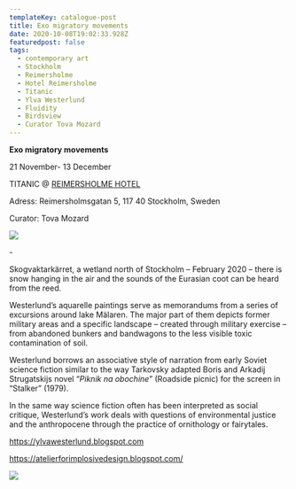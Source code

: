 ```yaml
---
templateKey: catalogue-post
title: Exo migratory movements
date: 2020-10-08T19:02:33.928Z
featuredpost: false
tags:
  - contemporary art
  - Stockholm
  - Reimersholme
  - Hotel Reimersholme
  - Titanic
  - Ylva Westerlund
  - Fluidity
  - Birdsview
  - Curator Tova Mozard
---
```

**Exo migratory movements**

21 November- 13 December

TITANIC @ [REIMERSHOLME HOTEL](https://reimersholmehotel.se/)

Adress: [](https://www.google.com/search?q=reimersholme+hotel+adress&stick=H4sIAAAAAAAAAOPgE-LWT9c3LMlLz6uwzNWSzU620s_JT04syczPgzOsElNSilKLixexShalZuamFhVn5Ofkpipk5Jek5igkguUA12CFOUoAAAA&ludocid=2770460952141504904&sa=X&ved=2ahUKEwjfwr7diPbrAhWHw4sKHf4yB-8Q6BMwEnoECB4QAg)Reimersholmsgatan 5, 117 40 Stockholm, Sweden

Curator: Tova Mozard

![](/img/vy-uppifrån.jpg)

\-

Skogvaktarkärret, a wetland north of Stockholm – February 2020 – there is snow hanging in the air and the sounds of the Eurasian coot can be heard from the reed.

Westerlund’s aquarelle paintings serve as memorandums from a series of excursions around lake Mälaren. The major part of them depicts former military areas and a specific landscape – created through military exercise –from abandoned bunkers and bandwagons to the less visible toxic contamination of soil.

Westerlund borrows an associative style of narration from early Soviet science fiction similar to the way Tarkovsky adapted Boris and Arkadij Strugatskijs novel “*Piknik na obochine*” (Roadside picnic) for the screen in “Stalker” (1979).

In the same way science fiction often has been interpreted as social critique, Westerlund’s work deals with questions of environmental justice and the anthropocene through the practice of ornithology or fairytales.

<https://ylvawesterlund.blogspot.com>

<https://atelierforimplosivedesign.blogspot.com/>

![](/img/img_20200908_100518.jpg)